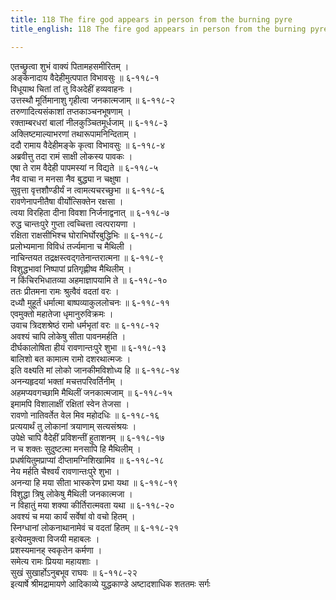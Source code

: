 ```yaml
---
title: 118 The fire god appears in person from the burning pyre
title_english: 118 The fire god appears in person from the burning pyre

---
```

एतच्छ्रुत्वा शुभं वाक्यं पितामहसमीरितम् ।  
अङ्केनादाय वैदेहीमुत्पपात विभावसुः ॥ ६-११८-१  
विधूयाथ चितां तां तु विअदेहीं हव्यवाहनः ।  
उत्तस्थौ मूर्तिमानाशु गृहीत्वा जनकात्मजाम् ॥ ६-११८-२  
तरुणादित्यसंकाशां तप्तकाञ्चनभूषणाम् ।  
रक्ताम्बरधरां बालां नीलकुञ्चितमूर्धजाम् ॥ ६-११८-३  
अक्लिष्टमाल्याभरणां तथारूपामनिन्दिताम् ।  
ददौ रामाय वैदेहीमङ्के कृत्वा विभावसुः ॥ ६-११८-४  
अब्रवीत्तु तदा रामं साक्षी लोकस्य पावकः ।  
एषा ते राम वैदेही पापमस्यां न विद्यते ॥ ६-११८-५  
नैव वाचा न मनसा नैव बुद्ध्या न चक्षुषा ।  
सुवृत्ता वृत्तशौण्डीर्यं न त्वामत्यचरच्छुभा ॥ ६-११८-६  
रावणेनापनीतैषा वीर्योत्सिक्तेन रक्षसा ।  
त्वया विरहिता दीना विवशा निर्जनाद्वनात् ॥ ६-११८-७  
रुद्ध चान्तःपुरे गुप्ता त्वच्चित्ता त्वत्परायणा ।  
रक्षिता राक्षसीभिश्च घोराभिर्घोरबुद्धिभिः ॥ ६-११८-८  
प्रलोभ्यमाना विविधं तर्ज्यमाना च मैथिली ।  
नाचिन्तयत तद्रक्षस्त्वद्गतेनान्तरात्मना ॥ ६-११८-९  
विशुद्धभावां निष्पापां प्रतिगृह्णीष्व मैथिलीम् ।  
न किंचिरभिधातव्या अहमाज्ञापयामि ते ॥ ६-११८-१०  
ततः प्रीतमना रामः श्रुत्वैवं वदतां वरः ।  
दध्यौ मुहूर्तं धर्मात्मा बाष्पव्याकुललोचनः ॥ ६-११८-११  
एवमुक्तो महातेजा धृमानुरुविक्रमः ।  
उवाच त्रिदशश्रेष्ठं रामो धर्मभृतां वरः ॥ ६-११८-१२  
अवश्यं चापि लोकेषु सीता पावनमर्हति ।  
दीर्घकालोषिता हीयं रावणान्तःपुरे शुभा ॥ ६-११८-१३  
बालिशो बत कामात्म रामो दशरथात्मजः ।  
इति वक्ष्यति मां लोको जानकीमविशोध्य हि ॥ ६-११८-१४  
अनन्यहृदयां भक्तां मचत्तपरिवर्तिनीम् ।  
अहमप्यवगच्छामि मैथिलीं जनकात्मजाम् ॥ ६-११८-१५  
इमामपि विशालाक्षीं रक्षितां स्वेन तेजसा ।  
रावणो नातिवर्तेत वेल मिव महोदधिः ॥ ६-११८-१६  
प्रत्ययार्थं तु लोकानां त्रयाणाम् सत्यसंश्रयः ।  
उपेक्षे चापि वैदेहीं प्रविशन्तीं हुताशनम् ॥ ६-११८-१७  
न च शक्तः सुदुष्टत्मा मनसापि हि मैथिलीम् ।  
प्रधर्षयितुमप्राप्यां दीप्तामग्निशिखामिव ॥ ६-११८-१८  
नेय मर्हति चैश्वर्यं रावणान्तःपुरे शुभा ।  
अनन्या हि मया सीता भास्करेण प्रभा यथा ॥ ६-११८-१९  
विशुद्धा त्रिषु लोकेषु मैथिली जनकात्मजा ।  
न विहातुं मया शक्या कीर्तिरात्मवता यथा ॥ ६-११८-२०  
अवश्यं च मया कार्यं सर्वेषां वो वचो हितम् ।  
स्निग्धानां लोकनाथानामेवं च वदतां हितम् ॥ ६-११८-२१  
इत्येवमुक्त्वा विजयी महाबलः ।  
प्रशस्यमानह् स्वकृतेन कर्मणा ।  
समेत्य रामः प्रियया महायशाः ।  
सुखं सुखार्होऽनुबभूव राघवः ॥ ६-११८-२२  
इत्यार्षे श्रीमद्रामायणे आदिकाव्ये युद्धकाण्डे अष्टादशाधिक शततमः सर्गः